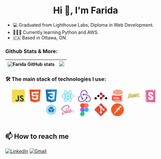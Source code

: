 <h1 align="center">Hi 👋, I'm Farida</h1>

- 💻  Graduated from Lighthouse Labs, Diploma in Web Development.
- 👩🏻‍💻  Currently learning Python and AWS.
- 🇨🇦  Based in Ottawa, ON. 

### Github Stats & More:

|![Farida GitHub stats](https://github-readme-stats.vercel.app/api?username=faridamoussaeff&count_private=true&include_all_commits=true&show_icons=true&theme=react)</a> | <img src="https://github-readme-stats-eight-theta.vercel.app/api/top-langs/?username=faridamoussaeff&layout=compact&langs_count=8&theme=react"/> |
| ----------------------------------------------------------------------------------------------------------------------------------------------------------------------- | ------------------------------------------------------------------------------------------------------------------------------------------------ |

### 🛠 The main stack of technologies I use:
<div align='center'>
    <img src='icons/Javascript.svg' title='JavaScript' alt='JavaScript' width='40'>&nbsp;&nbsp;
    <img src='icons/HTML.svg' title='HTML' alt='HTML' width='40'>&nbsp;&nbsp;
    <img src='icons/CSS.svg' title='CSS' alt='CSS' width='40'>&nbsp;&nbsp;
    <img src='icons/React.svg' title='React' alt='React' width='40'>&nbsp;&nbsp;
    <img src='icons/Redux.svg' title='Redux' alt='Redux' width='40'>&nbsp;&nbsp;
    <img src='icons/React Router.svg' title='React Router' alt='React Router' width='40'>&nbsp;&nbsp;
    <img src='icons/SQL.svg' title='SQL' alt='SQL' width='40'>&nbsp;&nbsp;
    <img src='icons/Babel.svg' title='Babel' alt='Babel' width='40'>&nbsp;&nbsp;
    <img src='icons/Storybook.svg' title='Storybook' alt='Storybook' width='40'>&nbsp;&nbsp;
    <img src='icons/Webpack.svg' title='Webpack' alt='Webpack' width='40'>&nbsp;&nbsp;
    <img src='icons/SASS.svg' title='SASS / SCSS' alt='SASS / SCSS' width='40'>&nbsp;&nbsp;
    <img src='icons/Figma.svg' title='Figma' alt='Figma' width='40'>&nbsp;&nbsp;
    <img src='icons/Git.svg' title='Git' alt='Git' width='40'>&nbsp;&nbsp;
    <img src='icons/Postman.svg' title='Postman' alt='Postman' width='40'>&nbsp;&nbsp;
</div>
<br />

## 📫 How to reach me
<a href="https://www.linkedin.com/in/faridamg/"><img src="https://img.icons8.com/bubbles/50/000000/linkedin.png" alt="LinkedIn"/></a>
<a href="mailto:faridamussayevadev@gmail.com"><img src="https://img.icons8.com/bubbles/50/000000/gmail.png" alt="Gmail"/></a>
